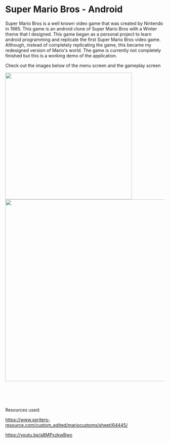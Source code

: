 # Super Mario Bros - Android 

Super Mario Bros is a well known video game that was created by Nintendo in 1985. This game is an android clone of Super Mario Bros with a Winter theme that I designed.
This game began as a personal project to learn android programming and replicate the first Super Mario Bros video game. 
Although, instead of completely replicating the game, this became my redesigned version of Mario's world. The game is currently not completely finished but this is a working demo of the application. 


Check out the images below of the menu screen and the gameplay screen

<p float="left">
  <img src="https://i.ibb.co/1d1hDd7/Screen-Shot-2020-10-12-at-7-38-30-PM.png" width="400" />
  <img src="https://i.ibb.co/ZTBXp4L/Screen-Shot-2020-10-12-at-7-41-15-PM.png" width="574" /> 
</p>

<br>
<br>
<br>
<br>
Resources used:

https://www.spriters-resource.com/custom_edited/mariocustoms/sheet/64445/

https://youtu.be/a8MPxzkwBwo






